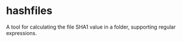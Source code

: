# hashfiles
A tool for calculating the file SHA1 value in a folder, supporting regular expressions.
